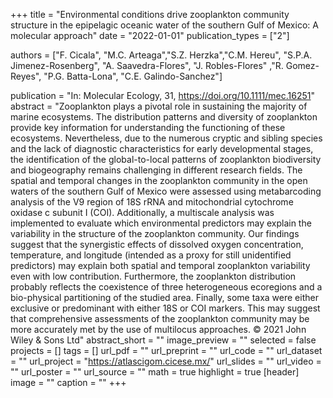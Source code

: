 +++
title = "Environmental conditions drive zooplankton community structure in the epipelagic oceanic water of the southern Gulf of Mexico: A molecular approach"
date = "2022-01-01"
publication_types = ["2"]

authors = ["F. Cicala", "M.C. Arteaga","S.Z. Herzka","C.M. Hereu",  "S.P.A. Jimenez-Rosenberg", "A. Saavedra-Flores", "J. Robles-Flores" ,"R. Gomez-Reyes", "P.G. Batta-Lona",  "C.E. Galindo-Sanchez"]


publication = "In: Molecular Ecology, 31, https://doi.org/10.1111/mec.16251"
abstract = "Zooplankton plays a pivotal role in sustaining the majority of marine ecosystems. The distribution patterns and diversity of zooplankton provide key information for understanding the functioning of these ecosystems. Nevertheless, due to the numerous cryptic and sibling species and the lack of diagnostic characteristics for early developmental stages, the identification of the global-to-local patterns of zooplankton biodiversity and biogeography remains challenging in different research fields. The spatial and temporal changes in the zooplankton community in the open waters of the southern Gulf of Mexico were assessed using metabarcoding analysis of the V9 region of 18S rRNA and mitochondrial cytochrome oxidase c subunit I (COI). Additionally, a multiscale analysis was implemented to evaluate which environmental predictors may explain the variability in the structure of the zooplankton community. Our findings suggest that the synergistic effects of dissolved oxygen concentration, temperature, and longitude (intended as a proxy for still unidentified predictors) may explain both spatial and temporal zooplankton variability even with low contribution. Furthermore, the zooplankton distribution probably reflects the coexistence of three heterogeneous ecoregions and a bio-physical partitioning of the studied area. Finally, some taxa were either exclusive or predominant with either 18S or COI markers. This may suggest that comprehensive assessments of the zooplankton community may be more accurately met by the use of multilocus approaches. © 2021 John Wiley & Sons Ltd"
abstract_short = ""
image_preview = ""
selected = false
projects = []
tags = []
url_pdf = ""
url_preprint = ""
url_code = ""
url_dataset = ""
url_project = "https://atlascigom.cicese.mx/"
url_slides = ""
url_video = ""
url_poster = ""
url_source = ""
math = true
highlight = true
[header]
image = ""
caption = ""
+++

